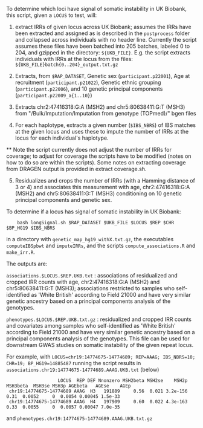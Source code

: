 To determine which loci have signal of somatic instability in UK Biobank, this script, given a ``LOCUS`` to test, will:

1) extract IRRs of given locus across UK Biobank; assumes the IRRs have been extracted and assigned as is described in the ``postprocess`` folder and collapsed across individuals with no header line. Currently the script assumes these files have been batched into 205 batches, labeled 0 to 204, and gzipped in the directory: ``${UKB_FILE}``. E.g. the script extracts individuals with IRRs at the locus from the files: ``${UKB_FILE}batch{0..204}_output.txt.gz``

2) Extracts, from ``$RAP_DATASET``, Genetic sex (``participant.p22001``), Age at recruitment (``participant.p21022``), Genetic ethnic grouping (``participant.p22006``), and 10 genetic principal components (``participant.p22009_a{1..10}``)

3) Extracts chr2:47416318:G:A (MSH2) and chr5:80638411:G:T (MSH3) from "/Bulk/Imputation/Imputation from genotype (TOPmed)/" bgen files

4) For each haplotype, extracts a given number (``$IBS_NBRS``) of IBS matches at the given locus and uses these to impute the number of IRRs at the locus for each individual's haplotype.

** Note the script currently does not adjust the number of IRRs for coverage; to adjust for coverage the scripts have to be modified (notes on how to do so are within the scripts). Some notes on extracting coverage from DRAGEN output is provided in extract coverage.sh.

5) Residualizes and crops the number of IRRs (with a Hamming distance of 3 or 4) and associates this measurement with age, chr2:47416318:G:A (MSH2) and chr5:80638411:G:T (MSH3) conditioning on 10 genetic principal components and genetic sex.

To determine if a locus has signal of somatic instability in UK Biobank:
```
	bash longSignal.sh $RAP_DATASET $UKB_FILE $LOCUS $REP $CHR $BP_HG19 $IBS_NBRS
```
in a directory with ``genetic_map_hg19_withX.txt.gz``, the executables ``computeIBSpbwt`` and ``imputeIRRs``, and the scripts ``compute_associations.R`` and ``make_irr.R``. 

The outputs are:

``associations.$LOCUS.$REP.UKB.txt`` : associations of residualized and cropped IRR counts with age, chr2:47416318:G:A (MSH2) and chr5:80638411:G:T (MSH3); associations restricted to samples who self-identified as 'White British' according to Field 21000 and have very similar genetic ancestry based on a principal components analysis of the genotypes.

``phenotypes.$LOCUS.$REP.UKB.txt.gz`` : residualized and cropped IRR counts and covariates among samples who self-identified as 'White British' according to Field 21000 and have very similar genetic ancestry based on a principal components analysis of the genotypes. This file can be used for downstream GWAS studies on somatic instability of the given repeat locus.

For example, with ``LOCUS=chr19:14774675-14774689; REP=AAAG; IBS_NBRS=10; CHR=19; BP_HG19=14885487`` running the script results in 
``associations.chr19:14774675-14774689.AAAG.UKB.txt`` (below)

```
                   LOCUS  REP DEF Nnonzero MSH2beta MSH2se    MSH2p MSH3beta  MSH3se MSH3p AGEbeta   AGEse    AGEp
 chr19:14774675-14774689 AAAG  H3   191889     0.56  0.021 3.2e-156     0.31  0.0052     0  0.0054 0.00045 1.5e-33
 chr19:14774675-14774689 AAAG  H4   197909     0.60  0.022 4.3e-163     0.33  0.0055     0  0.0057 0.00047 7.0e-35
```

and ``phenotypes.chr19:14774675-14774689.AAAG.UKB.txt.gz``


